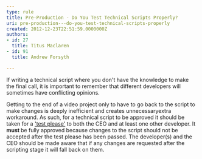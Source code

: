 ```yaml
---
type: rule
title: Pre-Production - Do You Test Technical Scripts Properly?
uri: pre-production---do-you-test-technical-scripts-properly
created: 2012-12-23T22:51:59.0000000Z
authors:
- id: 27
  title: Titus Maclaren
- id: 91
  title: Andrew Forsyth

---
```




<span class='intro'> If&#160;writing a&#160;technical script where you don't have the knowledge to make the final call, it is important to remember that different developers will sometimes have conflicting opinions. </span>

Getting to the end of a video project only to have to go back to the script to make changes is deeply inefficient and creates unnecessary​ extra workaround.&#160;​As such, for a&#160;technical script to be approved it should&#160;be taken for a <a href="https&#58;//www.google.com.au/url?sa=t&amp;rct=j&amp;q=&amp;esrc=s&amp;source=web&amp;cd=1&amp;cad=rja&amp;ved=0CDcQFjAA&amp;url=http&#58;//rules.ssw.com.au/Management/RulesToSuccessfulProjects/Pages/InternalTestPlease.aspx&amp;ei=_YvXUOvvLq-ZiQe21IBI&amp;usg=AFQjCNFCvf1Fg4rAXkivAT8ircMkrY2mkA&amp;sig2=TOeezHY66VWEQDubqLtCJQ&amp;bvm=bv.1355534169%2cd.aGc">'test please'</a>&#160;to both the CEO&#160;and at least one other developer. It <strong>must </strong>be fully approved because changes to the script&#160;should not be accepted after the test please has been passed.&#160;The developer(s) and the CEO&#160;should be made aware that if any changes are requested after the scripting stage it will fall back on them.


